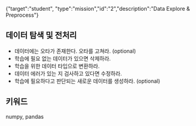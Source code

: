 {"target":"student", "type":"mission","id":"2","description":"Data Explore & Preprocess"}
## 데이터 탐색 및 전처리 
* 데이터에는 오타가 존재한다. 오타를 고쳐라. (optional)
* 학습에 필요 없는 데이터가 있으면 삭제하라. 
* 학습을 위한 데이터 타입으로 변환하라. 
* 데이터 에러가 있는 지 검사하고 있다면 수정하라. 
* 학습에 필요하다고 판단되는 새로운 데이터를 생성하라. (optional)

## 키워드
numpy, pandas
